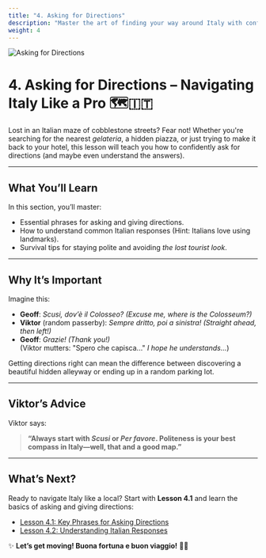 ```yaml
---
title: "4. Asking for Directions"
description: "Master the art of finding your way around Italy with confidence and a touch of humor."
weight: 4
---
```


![Asking for Directions](/images/beginner-level/asking-for-directions/asking-for-directions.webp)

# 4. Asking for Directions – Navigating Italy Like a Pro 🗺️🇮🇹  

Lost in an Italian maze of cobblestone streets? Fear not! Whether you're searching for the nearest *gelateria*, a hidden piazza, or just trying to make it back to your hotel, this lesson will teach you how to confidently ask for directions (and maybe even understand the answers).

---

## What You’ll Learn  

In this section, you’ll master:  
- Essential phrases for asking and giving directions.  
- How to understand common Italian responses (Hint: Italians love using landmarks).  
- Survival tips for staying polite and avoiding *the lost tourist look*.  

---

## Why It’s Important  

Imagine this:  
- **Geoff**: *Scusi, dov’è il Colosseo?* *(Excuse me, where is the Colosseum?)*  
- **Viktor** (random passerby): *Sempre dritto, poi a sinistra!* *(Straight ahead, then left!)*  
- **Geoff**: *Grazie!* *(Thank you!)*  
(Viktor mutters: "Spero che capisca..." *I hope he understands...*)  

Getting directions right can mean the difference between discovering a beautiful hidden alleyway or ending up in a random parking lot.  

---

## Viktor’s Advice  

Viktor says:  
> **“Always start with *Scusi* or *Per favore*. Politeness is your best compass in Italy—well, that and a good map.”**  

---

## What’s Next?  

Ready to navigate Italy like a local? Start with **Lesson 4.1** and learn the basics of asking and giving directions:  
- [Lesson 4.1: Key Phrases for Asking Directions](./lesson4.1/)  
- [Lesson 4.2: Understanding Italian Responses](./lesson4.2/)  

✨ **Let’s get moving! Buona fortuna e buon viaggio!** 🚶‍♂️  
